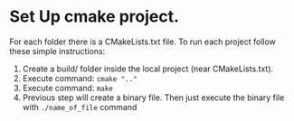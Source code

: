 # Set Up cmake project.

For each folder there is a CMakeLists.txt file. To run each project follow these simple instructions:
  1. Create a build/ folder inside the local project (near CMakeLists.txt).
  2. Execute command: ```cmake ".."```
  3. Execute command: ```make```
  4. Previous step will create a binary file. Then just execute the binary file with ```./name_of_file``` command
  
